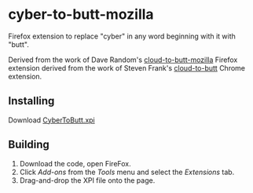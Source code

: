 # cyber-to-butt-mozilla

Firefox extension to replace "cyber" in any word beginning with it with "butt".

Derived from the work of Dave Random's [cloud-to-butt-mozilla](https://github.com/DaveRandom/cloud-to-butt-mozilla) Firefox extension derived from the work of Steven Frank's [cloud-to-butt](https://github.com/panicsteve/cloud-to-butt) Chrome extension.


## Installing

Download [CyberToButt.xpi](https://github.com/pr0zac/cyber-to-butt-mozilla/blob/master/CyberToButt.xpi?raw=true)


## Building

1. Download the code, open FireFox.
2. Click *Add-ons* from the *Tools* menu and select the *Extensions* tab.
3. Drag-and-drop the XPI file onto the page.
